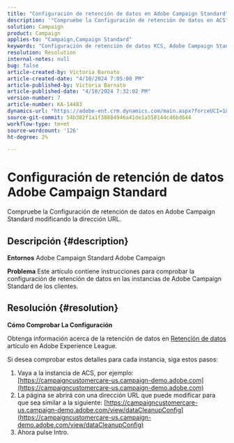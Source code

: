 ```yaml
---
title: "Configuración de retención de datos en Adobe Campaign Standard"
description: '"Compruebe la Configuración de retención de datos en ACS".'
solution: Campaign
product: Campaign
applies-to: "Campaign,Campaign Standard"
keywords: "Configuración de retención de datos KCS, Adobe Campaign Standard, URL"
resolution: Resolution
internal-notes: null
bug: false
article-created-by: Victoria Barnato
article-created-date: "4/10/2024 7:05:00 PM"
article-published-by: Victoria Barnato
article-published-date: "4/10/2024 7:32:02 PM"
version-number: 7
article-number: KA-14483
dynamics-url: "https://adobe-ent.crm.dynamics.com/main.aspx?forceUCI=1&pagetype=entityrecord&etn=knowledgearticle&id=6201e238-6df7-ee11-a1fd-6045bd026dc7"
source-git-commit: 54b382f1a1f38884946a41de1a558144c46bd644
workflow-type: tm+mt
source-wordcount: '126'
ht-degree: 2%

---
```


# Configuración de retención de datos Adobe Campaign Standard


Compruebe la Configuración de retención de datos en Adobe Campaign Standard modificando la dirección URL.

## Descripción {#description}


<b>Entornos</b>
Adobe Campaign Standard Adobe Campaign

<b>Problema</b>
Este artículo contiene instrucciones para comprobar la configuración de retención de datos en las instancias de Adobe Campaign Standard de los clientes.


## Resolución {#resolution}


<b>Cómo Comprobar La Configuración</b>

Obtenga información acerca de la retención de datos en [Retención de datos](https://experienceleague.adobe.com/docs/campaign-standard/using/administrating/application-settings/data-retention.html?lang=es) artículo en Adobe Experience League.

Si desea comprobar estos detalles para cada instancia, siga estos pasos:

1. Vaya a la instancia de ACS, por ejemplo: [https://campaigncustomercare-us.campaign-demo.adobe.com](https://campaigncustomercare-us.campaign-demo.adobe.com)
1. La página se abrirá con una dirección URL que puede modificar para que sea similar a la siguiente: [https://campaigncustomercare-us.campaign-demo.adobe.com/view/dataCleanupConfig](https://campaigncustomercare-us.campaign-demo.adobe.com/view/dataCleanupConfig)
1. Ahora pulse Intro.
